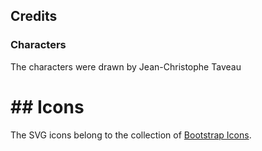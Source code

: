 
## Credits

### Characters

The characters were drawn by Jean-Christophe Taveau

# ## Icons

The SVG icons belong to the collection of [Bootstrap Icons](https://icons.getbootstrap.com/).
